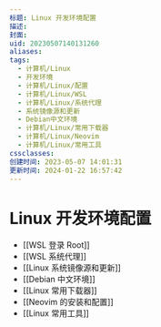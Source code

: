 ```yaml
---
标题: Linux 开发环境配置
描述: 
封面: 
uid: 20230507140131260
aliases: 
tags:
  - 计算机/Linux
  - 开发环境
  - 计算机/Linux/配置
  - 计算机/Linux/WSL
  - 计算机/Linux/系统代理
  - 系统镜像源和更新
  - Debian中文环境
  - 计算机/Linux/常用下载器
  - 计算机/Linux/Neovim
  - 计算机/Linux/常用工具
cssclasses: 
创建时间: 2023-05-07 14:01:31
更新时间: 2024-01-22 16:57:42
---
```


# Linux 开发环境配置

- [[WSL 登录 Root]]
- [[WSL 系统代理]]
- [[Linux 系统镜像源和更新]]
- [[Debian 中文环境]]
- [[Linux 常用下载器]]
- [[Neovim 的安装和配置]]
- [[Linux 常用工具]]
